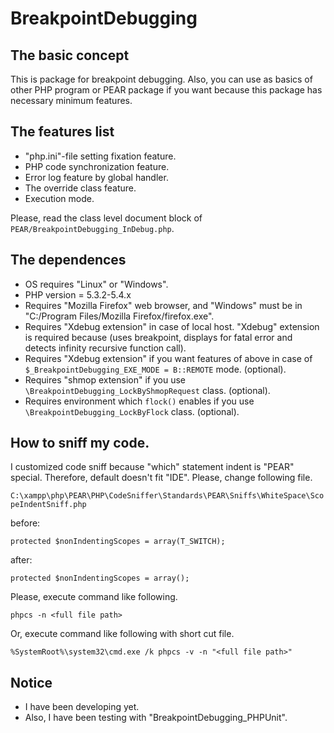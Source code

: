 BreakpointDebugging
===================

The basic concept
-----------------

This is package for breakpoint debugging.
Also, you can use as basics of other PHP program or PEAR package if you want
because this package has necessary minimum features.

The features list
-----------------

* "php.ini"-file setting fixation feature.
* PHP code synchronization feature.
* Error log feature by global handler.
* The override class feature.
* Execution mode.

Please, read the class level document block of `PEAR/BreakpointDebugging_InDebug.php`.

The dependences
---------------

* OS requires "Linux" or "Windows".
* PHP version = 5.3.2-5.4.x
* Requires "Mozilla Firefox" web browser, and "Windows" must be in "C:/Program Files/Mozilla Firefox/firefox.exe".
* Requires "Xdebug extension" in case of local host. "Xdebug" extension is required because (uses breakpoint, displays for fatal error and detects infinity recursive function call).
* Requires "Xdebug extension" if you want features of above in case of `$_BreakpointDebugging_EXE_MODE = B::REMOTE` mode. (optional).
* Requires "shmop extension" if you use `\BreakpointDebugging_LockByShmopRequest` class. (optional).
* Requires environment which `flock()` enables if you use `\BreakpointDebugging_LockByFlock` class. (optional).

How to sniff my code.
---------------------

I customized code sniff because "which" statement indent is "PEAR" special.
Therefore, default doesn't fit "IDE".
Please, change following file.

`C:\xampp\php\PEAR\PHP\CodeSniffer\Standards\PEAR\Sniffs\WhiteSpace\ScopeIndentSniff.php`

before:

    protected $nonIndentingScopes = array(T_SWITCH);

after:

    protected $nonIndentingScopes = array();

Please, execute command like following.

    phpcs -n <full file path>

Or, execute command like following with short cut file.

    %SystemRoot%\system32\cmd.exe /k phpcs -v -n "<full file path>"

Notice
------

* I have been developing yet.
* Also, I have been testing with "BreakpointDebugging_PHPUnit".
